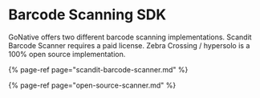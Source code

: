 # Barcode Scanning SDK

GoNative offers two different barcode scanning implementations. Scandit Barcode Scanner requires a paid license. Zebra Crossing / hypersolo is a 100% open source implementation. 

{% page-ref page="scandit-barcode-scanner.md" %}

{% page-ref page="open-source-scanner.md" %}



